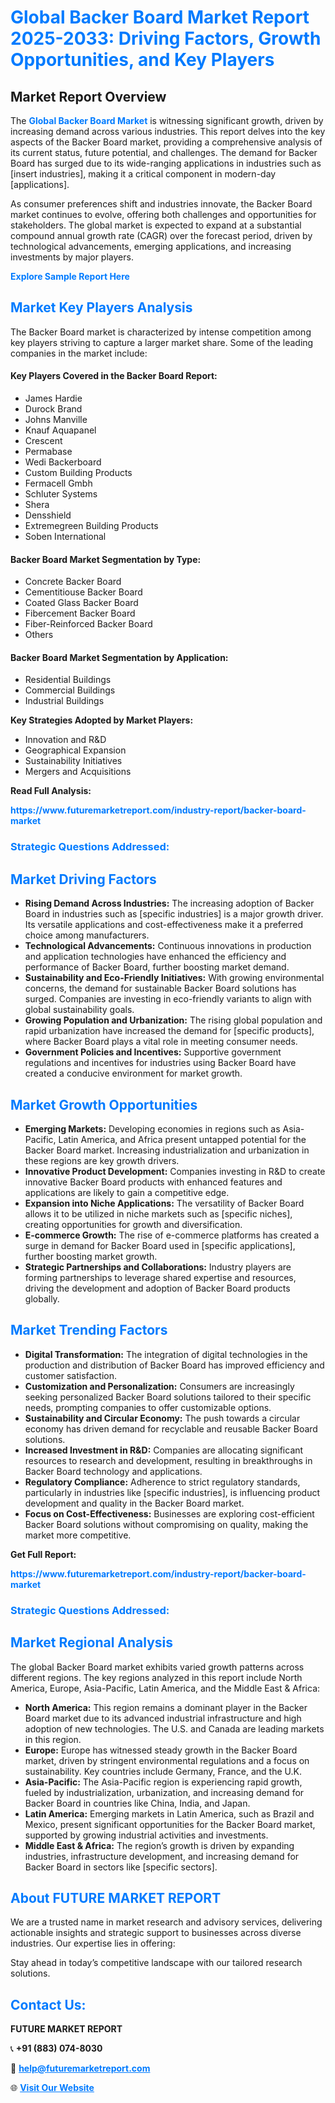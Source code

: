 <h1 style="color: #007BFF;">Global Backer Board Market Report 2025-2033: Driving Factors, Growth Opportunities, and Key Players</h1>

<section id="overview">
<h2>Market Report Overview</h2>
<p>The <a href="https://www.futuremarketreport.com/industry-report/backer-board-market" style="color: #007BFF; text-decoration: none;"><strong>Global Backer Board Market</strong></a> is witnessing significant growth, driven by increasing demand across various industries. This report delves into the key aspects of the Backer Board market, providing a comprehensive analysis of its current status, future potential, and challenges. The demand for Backer Board has surged due to its wide-ranging applications in industries such as [insert industries], making it a critical component in modern-day [applications].</p>
<p>As consumer preferences shift and industries innovate, the Backer Board market continues to evolve, offering both challenges and opportunities for stakeholders. The global market is expected to expand at a substantial compound annual growth rate (CAGR) over the forecast period, driven by technological advancements, emerging applications, and increasing investments by major players.</p>
</section>

<section id="overview">
<p><a href="https://www.futuremarketreport.com/request-sample/reportId=29840" style="color: #007BFF; text-decoration: none;"><strong>Explore Sample Report Here</strong></a></p>
</section>

<section id="key-players">
<h2 style="color: #007BFF;">Market Key Players Analysis</h2>
<p>The Backer Board market is characterized by intense competition among key players striving to capture a larger market share. Some of the leading companies in the market include:</p>
<h4>Key Players Covered in the Backer Board Report:</h4>
<ul><li>James Hardie</li><li>Durock Brand</li><li>Johns Manville</li><li>Knauf Aquapanel</li><li>Crescent</li><li>Permabase</li><li>Wedi Backerboard</li><li>Custom Building Products</li><li>Fermacell Gmbh</li><li>Schluter Systems</li><li>Shera</li><li>Densshield</li><li>Extremegreen Building Products</li><li>Soben International</li></ul>
<h4>Backer Board Market Segmentation by Type:</h4>
<ul><li>Concrete Backer Board</li><li>Cementitiouse Backer Board</li><li>Coated Glass Backer Board</li><li>Fibercement Backer Board</li><li>Fiber-Reinforced Backer Board</li><li>Others</li></ul>

<h4>Backer Board Market Segmentation by Application:</h4>
<ul><li>Residential Buildings</li><li>Commercial Buildings</li><li>Industrial Buildings</li></ul>
<p><strong>Key Strategies Adopted by Market Players:</strong></p>
<ul>
<li>Innovation and R&D</li>
<li>Geographical Expansion</li>
<li>Sustainability Initiatives</li>
<li>Mergers and Acquisitions</li>
</ul>
</section>

<section>
<p><strong>Read Full Analysis: </strong></p><a href="https://www.futuremarketreport.com/industry-report/backer-board-market" style="color: #007BFF; text-decoration: none;"><strong>https://www.futuremarketreport.com/industry-report/backer-board-market</strong></a>
<h3 style="color: #007BFF;">Strategic Questions Addressed:</h3>
</section>

<section id="driving-factors">
<h2 style="color: #007BFF;">Market Driving Factors</h2>
<ul>
<li><strong>Rising Demand Across Industries:</strong> The increasing adoption of Backer Board in industries such as [specific industries] is a major growth driver. Its versatile applications and cost-effectiveness make it a preferred choice among manufacturers.</li>
<li><strong>Technological Advancements:</strong> Continuous innovations in production and application technologies have enhanced the efficiency and performance of Backer Board, further boosting market demand.</li>
<li><strong>Sustainability and Eco-Friendly Initiatives:</strong> With growing environmental concerns, the demand for sustainable Backer Board solutions has surged. Companies are investing in eco-friendly variants to align with global sustainability goals.</li>
<li><strong>Growing Population and Urbanization:</strong> The rising global population and rapid urbanization have increased the demand for [specific products], where Backer Board plays a vital role in meeting consumer needs.</li>
<li><strong>Government Policies and Incentives:</strong> Supportive government regulations and incentives for industries using Backer Board have created a conducive environment for market growth.</li>
</ul>
</section>

<section id="growth-opportunities">
<h2 style="color: #007BFF;">Market Growth Opportunities</h2>
<ul>
<li><strong>Emerging Markets:</strong> Developing economies in regions such as Asia-Pacific, Latin America, and Africa present untapped potential for the Backer Board market. Increasing industrialization and urbanization in these regions are key growth drivers.</li>
<li><strong>Innovative Product Development:</strong> Companies investing in R&D to create innovative Backer Board products with enhanced features and applications are likely to gain a competitive edge.</li>
<li><strong>Expansion into Niche Applications:</strong> The versatility of Backer Board allows it to be utilized in niche markets such as [specific niches], creating opportunities for growth and diversification.</li>
<li><strong>E-commerce Growth:</strong> The rise of e-commerce platforms has created a surge in demand for Backer Board used in [specific applications], further boosting market growth.</li>
<li><strong>Strategic Partnerships and Collaborations:</strong> Industry players are forming partnerships to leverage shared expertise and resources, driving the development and adoption of Backer Board products globally.</li>
</ul>
</section>

<section id="trending-factors">
<h2 style="color: #007BFF;">Market Trending Factors</h2>
<ul>
<li><strong>Digital Transformation:</strong> The integration of digital technologies in the production and distribution of Backer Board has improved efficiency and customer satisfaction.</li>
<li><strong>Customization and Personalization:</strong> Consumers are increasingly seeking personalized Backer Board solutions tailored to their specific needs, prompting companies to offer customizable options.</li>
<li><strong>Sustainability and Circular Economy:</strong> The push towards a circular economy has driven demand for recyclable and reusable Backer Board solutions.</li>
<li><strong>Increased Investment in R&D:</strong> Companies are allocating significant resources to research and development, resulting in breakthroughs in Backer Board technology and applications.</li>
<li><strong>Regulatory Compliance:</strong> Adherence to strict regulatory standards, particularly in industries like [specific industries], is influencing product development and quality in the Backer Board market.</li>
<li><strong>Focus on Cost-Effectiveness:</strong> Businesses are exploring cost-efficient Backer Board solutions without compromising on quality, making the market more competitive.</li>
</ul>
</section>

<section>
<p><strong>Get Full Report: </strong></p><a href="https://www.futuremarketreport.com/industry-report/backer-board-market" style="color: #007BFF; text-decoration: none;"><strong>https://www.futuremarketreport.com/industry-report/backer-board-market</strong></a>
<h3 style="color: #007BFF;">Strategic Questions Addressed:</h3>
</section>


<section id="regional-analysis">
<h2 style="color: #007BFF;">Market Regional Analysis</h2>
<p>The global Backer Board market exhibits varied growth patterns across different regions. The key regions analyzed in this report include North America, Europe, Asia-Pacific, Latin America, and the Middle East & Africa:</p>
<ul>
<li><strong>North America:</strong> This region remains a dominant player in the Backer Board market due to its advanced industrial infrastructure and high adoption of new technologies. The U.S. and Canada are leading markets in this region.</li>
<li><strong>Europe:</strong> Europe has witnessed steady growth in the Backer Board market, driven by stringent environmental regulations and a focus on sustainability. Key countries include Germany, France, and the U.K.</li>
<li><strong>Asia-Pacific:</strong> The Asia-Pacific region is experiencing rapid growth, fueled by industrialization, urbanization, and increasing demand for Backer Board in countries like China, India, and Japan.</li>
<li><strong>Latin America:</strong> Emerging markets in Latin America, such as Brazil and Mexico, present significant opportunities for the Backer Board market, supported by growing industrial activities and investments.</li>
<li><strong>Middle East & Africa:</strong> The region’s growth is driven by expanding industries, infrastructure development, and increasing demand for Backer Board in sectors like [specific sectors].</li>
</ul>
</section>

<footer>
<h2 style="color: #007BFF;">About FUTURE MARKET REPORT</h2>
<p>We are a trusted name in market research and advisory services, delivering actionable insights and strategic support to businesses across diverse industries. Our expertise lies in offering:</p>

<p>Stay ahead in today’s competitive landscape with our tailored research solutions.</p>

<h2 style="color: #007BFF;">Contact Us:</h2>
<p><strong>FUTURE MARKET REPORT</strong></p>
<p>📞 <strong>+91 (883) 074-8030</strong></p>
<p>📧 <strong><a href="mailto:help@futuremarketreport.com" style="color: #007BFF;">help@futuremarketreport.com</a></strong></p>
<p>🌐 <strong><a href="https://www.futuremarketreport.com/" style="color: #007BFF;">Visit Our Website</a></strong></p>
</footer>